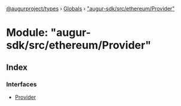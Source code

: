 [@augurproject/types](../README.md) › [Globals](../globals.md) › ["augur-sdk/src/ethereum/Provider"](_augur_sdk_src_ethereum_provider_.md)

# Module: "augur-sdk/src/ethereum/Provider"

## Index

### Interfaces

* [Provider](../interfaces/_augur_sdk_src_ethereum_provider_.provider.md)
